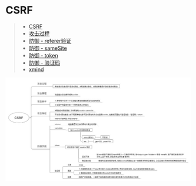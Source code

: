 # CSRF

> + [CSRF](https://garvenzhang.github.io/2017/11/15/CSRF/)
> + [攻击过程](../../client/SSO/index.js)
> + [防御 - referer验证](../../server/middleware/referer.js)
> + [防御 - sameSite](../../server/controller/user.js)
> + [防御 - token](../../server/middleware/csrf_token.js)
> + [防御 - 验证码](../../server/middleware/captcha.js)
> + [xmind](CSRF.xmind)

![CSRF.jpg](CSRF.jpg)
